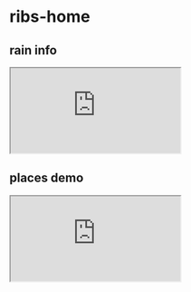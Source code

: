 # ribs-home

## rain info
<iframe src="https://www.ribs.kr/rain"></iframe>

## places demo
<iframe src="https://www.ribs.kr/places"></iframe>
